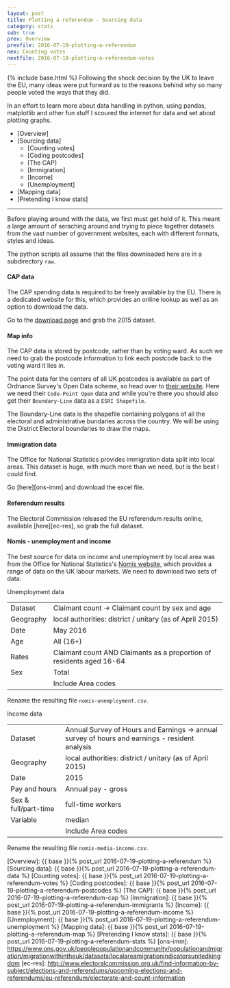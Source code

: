 ```yaml
---
layout: post
title: Plotting a referendum - Sourcing data
category: stats
sub: true
prev: Overview
prevfile: 2016-07-19-plotting-a-referendum
nex: Counting votes
nextfile: 2016-07-19-plotting-a-referendum-votes
---
```

{% include base.html %}
Following the shock decision by the UK to leave the EU, many ideas were put 
forward as to the reasons behind why so many people voted the ways that they 
did. 

In an effort to learn more about data handling in python, using pandas, 
matplotlib and other fun stuff I scoured the internet for data and set about 
plotting graphs. 

* [Overview] 
* [Sourcing data]
    * [Counting votes]
    * [Coding postcodes]
    * [The CAP]
    * [Immigration]
    * [Income]
    * [Unemployment]
* [Mapping data]
* [Pretending I know stats]

---

Before playing around with the data, we first must get hold of it. This meant a
large amount of seraching around and trying to piece together datasets from the
vast number of government websites, each with different formats, styles and ideas.

The python scripts all assume that the files downloaded here are in a
subdirectory `raw`.

#### CAP data

The CAP spending data is required to be freely available by the EU. There is a
dedicated website for this, which provides an online lookup as well as an option
to download the data.

Go to the [download page](http://cap-payments.defra.gov.uk/Download.aspx) and
grab the 2015 dataset.

#### Map info

The CAP data is stored by postcode, rather than by voting ward. As such we need
to grab the postcode information to link each postcode back to the voting ward
it lies in.

The point data for the centers of all UK postcodes is available as part of
Ordnance Survey's Open Data scheme, so head over to
[their website](https://www.ordnancesurvey.co.uk/opendatadownload/products.html).
Here we need their `Code-Point Open` data and while you're there you should also
get their `Boundary-Line` data as a `ESRI Shapefile`.

The Boundary-Line data is the shapefile containing polygons of all the electoral
and administrative bundaries across the country. We will be using the District
Electoral boundaries to draw the maps.

#### Immigration data

The Office for National Statistics provides immigration data split into local
areas. This dataset is huge, with much more than we need, but is the best I
could find.

Go [here][ons-imm] and download the excel file.

#### Referendum results

The Electoral Commission released the EU referendum results online, available
[here][ec-res], so grab the full dataset.

#### Nomis - unemployment and income

The best source for data on income and unemployment by local area was from the
Office for National Statistics's [Nomis website](https://www.nomisweb.co.uk/),
which provides a range of data on the UK labour markets. We need to download
two sets of data:

<div class="panel panel-default">
<div class="panel-heading">Unemployment data</div>
<table class="table">
<tr><td>Dataset</td><td>Claimant count &rarr; Claimant count by sex and age</td></tr>
<tr><td>Geography</td><td>local authorities: district / unitary (as of April 2015)</td></tr>
<tr><td>Date</td><td>May 2016</td></tr>
<tr><td>Age</td><td>All (16+)</td></tr>
<tr><td>Rates</td><td>Claimant count AND Claimants as a proportion of residents aged 16-64</td></tr>
<tr><td>Sex</td><td>Total</td></tr>
<tr><td></td><td>Include Area codes</td></tr>
</table>
</div>

Rename the resulting file `nomis-unemployment.csv`.

<div class="panel panel-default">
<div class="panel-heading">Income data</div>
<table class="table">
<tr><td>Dataset</td><td>Annual Survey of Hours and Earnings &rarr; annual survey of hours and earnings - resident analysis</td></tr>
<tr><td>Geography</td><td>local authorities: district / unitary (as of April 2015)</td></tr>
<tr><td>Date</td><td>2015</td></tr>
<tr><td>Pay and hours</td><td>Annual pay - gross</td></tr>
<tr><td>Sex & full/part-time</td><td>full-time workers</td></tr>
<tr><td>Variable</td><td>median</td></tr>
<tr><td></td><td>Include Area codes</td></tr>
</table>
</div>

Rename the resulting file `nomis-media-income.csv`.


[Overview]: {{ base }}{% post_url 2016-07-19-plotting-a-referendum %}
[Sourcing data]: {{ base }}{% post_url 2016-07-19-plotting-a-referendum-data %}
[Counting votes]: {{ base }}{% post_url 2016-07-19-plotting-a-referendum-votes %}
[Coding postcodes]: {{ base }}{% post_url 2016-07-19-plotting-a-referendum-postcodes %}
[The CAP]: {{ base }}{% post_url 2016-07-19-plotting-a-referendum-cap %}
[Immigration]: {{ base }}{% post_url 2016-07-19-plotting-a-referendum-immigrants %}
[Income]: {{ base }}{% post_url 2016-07-19-plotting-a-referendum-income %}
[Unemployment]: {{ base }}{% post_url 2016-07-19-plotting-a-referendum-unemployment %}
[Mapping data]: {{ base }}{% post_url 2016-07-19-plotting-a-referendum-map %}
[Pretending I know stats]: {{ base }}{% post_url 2016-07-19-plotting-a-referendum-stats %}
[ons-imm]: https://www.ons.gov.uk/peoplepopulationandcommunity/populationandmigration/migrationwithintheuk/datasets/localareamigrationindicatorsunitedkingdom
[ec-res]: http://www.electoralcommission.org.uk/find-information-by-subject/elections-and-referendums/upcoming-elections-and-referendums/eu-referendum/electorate-and-count-information